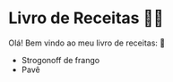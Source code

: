 # Livro de Receitas :man_cook:

Olá! Bem vindo ao meu livro de receitas: :wave:

-  Strogonoff de frango
-  Pavê
